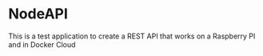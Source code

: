 # NodeAPI
This is a test application to create a REST API that works on a Raspberry PI and in Docker Cloud